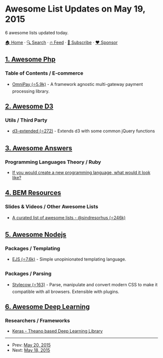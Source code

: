 # Awesome List Updates on May 19, 2015

6 awesome lists updated today.

[🏠 Home](/README.md) · [🔍 Search](https://www.trackawesomelist.com/search/) · [🔥 Feed](https://www.trackawesomelist.com/rss.xml) · [📮 Subscribe](https://trackawesomelist.us17.list-manage.com/subscribe?u=d2f0117aa829c83a63ec63c2f&id=36a103854c) · [❤️  Sponsor](https://github.com/sponsors/theowenyoung)



## [1. Awesome Php](/content/ziadoz/awesome-php/README.md)

### Table of Contents / E-commerce

*   [OmniPay (⭐5.9k)](https://github.com/thephpleague/omnipay) - A framework agnostic multi-gateway payment processing library.

## [2. Awesome D3](/content/wbkd/awesome-d3/README.md)

### Utils / Third Party

*   [d3-extended (⭐272)](https://github.com/wbkd/d3-extended) - Extends d3 with some common jQuery functions

## [3. Awesome Answers](/content/cyberglot/awesome-answers/README.md)

### Programming Languages Theory / Ruby

*   [If you would create a new programming language, what would it look like?](http://qr.ae/fgPsq)

## [4. BEM Resources](/content/sturobson/BEM-resources/README.md)

### Slides & Videos / Other Awesome Lists

*   [A curated list of awesome lists - @sindresorhus (⭐246k)](https://github.com/sindresorhus/awesome)

## [5. Awesome Nodejs](/content/sindresorhus/awesome-nodejs/README.md)

### Packages / Templating

*   [EJS (⭐7.6k)](https://github.com/mde/ejs) - Simple unopinionated templating language.

### Packages / Parsing

*   [Stylecow (⭐163)](https://github.com/stylecow/stylecow) - Parse, manipulate and convert modern CSS to make it compatible with all browsers. Extensible with plugins.

## [6. Awesome Deep Learning](/content/ChristosChristofidis/awesome-deep-learning/README.md)

### Researchers / Frameworks

*   [Keras - Theano based Deep Learning Library](http://keras.io)

---

- Prev: [May 20, 2015](/content/2015/05/20/README.md)
- Next: [May 18, 2015](/content/2015/05/18/README.md)